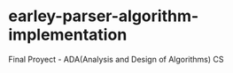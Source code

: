 # earley-parser-algorithm-implementation
Final Proyect - ADA(Analysis and Design of Algorithms)  CS
